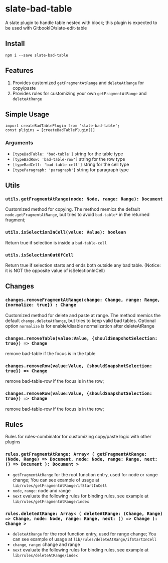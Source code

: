 # slate-bad-table

A slate plugin to handle table nested with block; this plugin is expected to be used with GitbookIO/slate-edit-table

## Install
```
npm i --save slate-bad-table
```

## Features

1. Provides customized `getFragmentAtRange` and `deleteAtRange` for copy/paste
2. Provides rules for customizing your own `getFragmentAtRange` and `deleteAtRange`

## Simple Usage
```
import createBadTablePlugin from 'slate-bad-table';
const pligins = [createBadTablePlugin()]
```
### Arguments
 - `[typeBadTable: 'bad-table']` string for the table type
 - `[typeBadRow: 'bad-table-row']` string for the row type
 - `[typeBadCell: 'bad-table-cell']` string for the cell type
 - `[typeParagraph: 'paragraph']` string for paragraph type

## Utils 

### `utils.getFragmentAtRange(node: Node, range: Range): Document`

Customized method for copying.  The method memics the default `node.getFragmentAtRange`, but tries to avoid `bad-table*` in the returned fragment;

### `utils.isSelectionInCell(value: Value): boolean`
Return true if selection is inside a `bad-table-cell`

### `utils.isSelectionOutOfCell`
Return true if selection starts and ends both outside any bad table. (Notice: it is NOT the opposite value of isSelectionInCell)


## Changes
### `changes.removeFragmentAtRange(change: Change, range: Range, {normalize: true}) : Change`
Customized method for delete and paste at range.  The method memics the default `change.deleteAtRange`, but tries to keep valid bad tables.
Optional option `normalize` is for enable/disable normalization after deleteAtRange

### `changes.removeTable(value:Value, {shouldSnapshotSelection: true}) => Change`
remove bad-table if the focus is in the table

### `changes.removeRow(value:Value, {shouldSnapshotSelection: true}) => Change`
remove bad-table-row if the focus is in the row;

### `changes.removeRow(value:Value, {shouldSnapshotSelection: true}) => Change`
remove bad-table-row if the focus is in the row;

## Rules
Rules for rules-combinator for customizing copy/paste logic with other plugins

### `rules.getFragmentAtRange: Array< ( getFragmentAtRange: (Node, Range) => Document, node: Node, range: Range, next: () => Document ): Document >`
- `getFragmentAtRange` for the root function entry, used for node or range change;  You can see example of usage at `lib/rules/getFragmentAtRange/ifStartInCell`
- `node`, `range`: node and range
- `next` evaluate the following rules
for binding rules, see example at `lib/rules/getFragmentAtRange/index`

### `rules.deleteAtRange: Array< ( deleteAtRange: (Change, Range) => Change, node: Node, range: Range, next: () => Change ): Change >`
- `deleteAtRange` for the root function entry, used for range change;  You can see example of usage at `lib/rules/deleteAtRange/ifStartInCell`
- `change`, `range`: change and range
- `next` evaluate the following rules
for binding rules, see example at `lib/rules/deleteAtRange/index`
